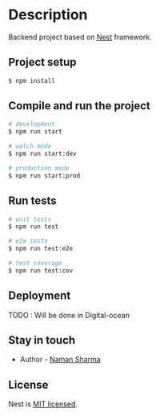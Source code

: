 # Description

Backend project based on [Nest](https://github.com/nestjs/nest) framework.

## Project setup

```bash
$ npm install
```

## Compile and run the project

```bash
# development
$ npm run start

# watch mode
$ npm run start:dev

# production mode
$ npm run start:prod
```

## Run tests

```bash
# unit tests
$ npm run test

# e2e tests
$ npm run test:e2e

# test coverage
$ npm run test:cov
```

## Deployment

TODO : Will be done in Digital-ocean

## Stay in touch

- Author - [Naman Sharma](https://twitter.com/kammysliwiec)

## License

Nest is [MIT licensed](https://github.com/nestjs/nest/blob/master/LICENSE).
